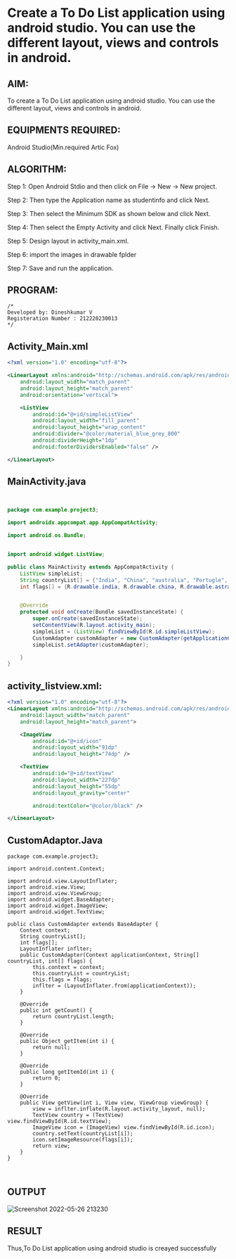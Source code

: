 # Create a To Do List application using android studio. You can use the different layout, views and controls in android.


## AIM:

To create a To Do List application using android studio. You can use the different layout, views and controls in android.

## EQUIPMENTS REQUIRED:

Android Studio(Min.required Artic Fox)

## ALGORITHM:

Step 1: Open Android Stdio and then click on File -> New -> New project.

Step 2: Then type the Application name as studentinfo and click Next. 

Step 3: Then select the Minimum SDK as shown below and click Next.

Step 4: Then select the Empty Activity and click Next. Finally click Finish.

Step 5: Design layout in activity_main.xml.

Step 6: import the images in drawable fplder 

Step 7: Save and run the application.

## PROGRAM:
```
/*
Developed by: Dineshkumar V
Registeration Number : 212220230013
*/
```




## Activity_Main.xml

```xml
<?xml version="1.0" encoding="utf-8"?>

<LinearLayout xmlns:android="http://schemas.android.com/apk/res/android"
    android:layout_width="match_parent"
    android:layout_height="match_parent"
    android:orientation="vertical">

    <ListView
        android:id="@+id/simpleListView"
        android:layout_width="fill_parent"
        android:layout_height="wrap_content"
        android:divider="@color/material_blue_grey_800"
        android:dividerHeight="1dp"
        android:footerDividersEnabled="false" />

</LinearLayout>

```



##  MainActivity.java
```java


package com.example.project3;

import androidx.appcompat.app.AppCompatActivity;

import android.os.Bundle;


import android.widget.ListView;

public class MainActivity extends AppCompatActivity {
    ListView simpleList;
    String countryList[] = {"India", "China", "australia", "Portugle", "America", "NewZealand"};
    int flags[] = {R.drawable.india, R.drawable.china, R.drawable.astralia, R.drawable.portugle, R.drawable.america, R.drawable.newzealand};


    @Override
    protected void onCreate(Bundle savedInstanceState) {
        super.onCreate(savedInstanceState);
        setContentView(R.layout.activity_main);
        simpleList = (ListView) findViewById(R.id.simpleListView);
        CustomAdapter customAdapter = new CustomAdapter(getApplicationContext(), countryList, flags);
        simpleList.setAdapter(customAdapter);

    }
}

```
## activity_listview.xml:
```xml
<?xml version="1.0" encoding="utf-8"?>
<LinearLayout xmlns:android="http://schemas.android.com/apk/res/android"
    android:layout_width="match_parent"
    android:layout_height="match_parent">

    <ImageView
        android:id="@+id/icon"
        android:layout_width="91dp"
        android:layout_height="74dp" />

    <TextView
        android:id="@+id/textView"
        android:layout_width="227dp"
        android:layout_height="55dp"
        android:layout_gravity="center"

        android:textColor="@color/black" />

</LinearLayout>
```
## CustomAdaptor.Java
```
package com.example.project3;

import android.content.Context;

import android.view.LayoutInflater;
import android.view.View;
import android.view.ViewGroup;
import android.widget.BaseAdapter;
import android.widget.ImageView;
import android.widget.TextView;

public class CustomAdapter extends BaseAdapter {
    Context context;
    String countryList[];
    int flags[];
    LayoutInflater inflter;
    public CustomAdapter(Context applicationContext, String[] countryList, int[] flags) {
        this.context = context;
        this.countryList = countryList;
        this.flags = flags;
        inflter = (LayoutInflater.from(applicationContext));
    }

    @Override
    public int getCount() {
        return countryList.length;
    }

    @Override
    public Object getItem(int i) {
        return null;
    }

    @Override
    public long getItemId(int i) {
        return 0;
    }

    @Override
    public View getView(int i, View view, ViewGroup viewGroup) {
        view = inflter.inflate(R.layout.activity_layout, null);
        TextView country = (TextView) view.findViewById(R.id.textView);
        ImageView icon = (ImageView) view.findViewById(R.id.icon);
        country.setText(countryList[i]);
        icon.setImageResource(flags[i]);
        return view;
    }
}



```
## OUTPUT

![Screenshot 2022-05-26 213230](https://user-images.githubusercontent.com/75235789/170527789-f48bfc8d-fef8-4063-bef8-208fa46f7725.jpg)





## RESULT
Thus,To Do List application using android studio is creayed successfully

